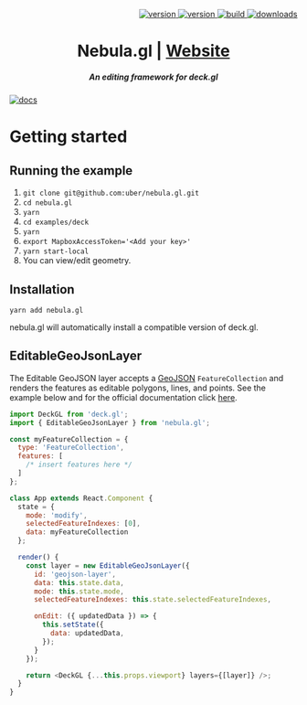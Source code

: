<p align="right">
  <a href="https://npmjs.org/package/nebula.gl">
    <img src="https://img.shields.io/npm/v/nebula.gl.svg" alt="version" />
  </a>
  <a href="https://npmjs.org/package/nebula.gl-react">
    <img src="https://img.shields.io/npm/v/nebula.gl-react.svg" alt="version" />
  </a>
  <a href="https://travis-ci.org/uber/nebula.gl">
    <img src="https://img.shields.io/travis/uber/nebula.gl/master.svg" alt="build" />
  </a>
  <a href="https://npmjs.org/package/nebula.gl">
    <img src="https://img.shields.io/npm/dm/nebula.gl.svg" alt="downloads" />
  </a>
</p>

<h1 align="center">Nebula.gl | <a href="https://neb.gl">Website</a></h1>

<h5 align="center">An editing framework for deck.gl</h5>

[![docs](https://i.imgur.com/BTVrsR4.jpg)](https://neb.gl)

# Getting started

## Running the example

1.  `git clone git@github.com:uber/nebula.gl.git`
2.  `cd nebula.gl`
3.  `yarn`
4.  `cd examples/deck`
5.  `yarn`
6.  `export MapboxAccessToken='<Add your key>'`
7.  `yarn start-local`
8.  You can view/edit geometry.

## Installation

```
yarn add nebula.gl
```

nebula.gl will automatically install a compatible version of deck.gl.

## EditableGeoJsonLayer

The Editable GeoJSON layer accepts a [GeoJSON](http://geojson.org) `FeatureCollection` and renders the features as editable polygons, lines, and points. See the example below and for the official documentation click [here](https://github.com/uber/nebula.gl/blob/master/docs/overview.md).

```js
import DeckGL from 'deck.gl';
import { EditableGeoJsonLayer } from 'nebula.gl';

const myFeatureCollection = {
  type: 'FeatureCollection',
  features: [
    /* insert features here */
  ]
};

class App extends React.Component {
  state = {
    mode: 'modify',
    selectedFeatureIndexes: [0],
    data: myFeatureCollection
  };

  render() {
    const layer = new EditableGeoJsonLayer({
      id: 'geojson-layer',
      data: this.state.data,
      mode: this.state.mode,
      selectedFeatureIndexes: this.state.selectedFeatureIndexes,

      onEdit: ({ updatedData }) => {
        this.setState({
          data: updatedData,
        });
      }
    });

    return <DeckGL {...this.props.viewport} layers={[layer]} />;
  }
}
```
